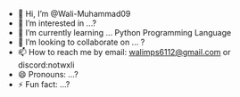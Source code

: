 - 👋 Hi, I’m @Wali-Muhammad09
- 👀 I’m interested in ...?
- 🌱 I’m currently learning ... Python Programming Language
- 💞️ I’m looking to collaborate on ... ?
- 📫 How to reach me by email: walimps6112@gmail.com or discord:notwxli
- 😄 Pronouns: ...?
- ⚡ Fun fact: ...?

<!---
Wali-Muhammad09/Wali-Muhammad09 is a ✨ special ✨ repository because its `README.md` (this file) appears on your GitHub profile.
You can click the Preview link to take a look at your changes.
--->
